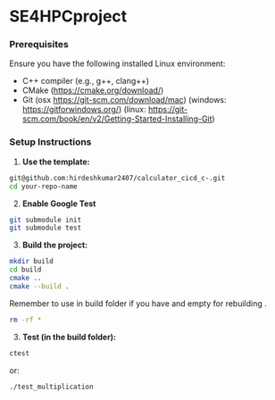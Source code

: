 # SE4HPCproject


### Prerequisites
Ensure you have the following installed Linux environment:
- C++ compiler (e.g., g++, clang++)
- CMake (https://cmake.org/download/)
- Git (osx https://git-scm.com/download/mac) (windows: https://gitforwindows.org/) (linux: https://git-scm.com/book/en/v2/Getting-Started-Installing-Git)


### Setup Instructions

1. **Use the template:**
```sh
git@github.com:hirdeshkumar2407/calculator_cicd_c-.git
cd your-repo-name
```

2. **Enable Google Test**
```sh
git submodule init
git submodule test
```
   
3. **Build the project:**
```sh
mkdir build
cd build
cmake ..
cmake --build .
```
Remember to use in build folder if you have and empty for rebuilding  .

```sh
rm -rf * 
```
3. **Test (in the build folder):**

```sh
ctest
```
or:
```sh
./test_multiplication
```

